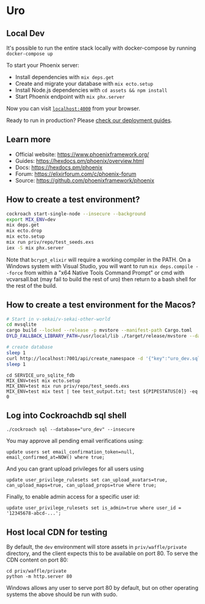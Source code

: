 # Uro

## Local Dev
 
It's possible to run the entire stack locally with docker-compose by running `docker-compose up` 

To start your Phoenix server:

  * Install dependencies with `mix deps.get`
  * Create and migrate your database with `mix ecto.setup`
  * Install Node.js dependencies with `cd assets && npm install`
  * Start Phoenix endpoint with `mix phx.server`

Now you can visit [`localhost:4000`](http://localhost:4000) from your browser.

Ready to run in production? Please [check our deployment guides](https://hexdocs.pm/phoenix/deployment.html).

## Learn more

  * Official website: https://www.phoenixframework.org/
  * Guides: https://hexdocs.pm/phoenix/overview.html
  * Docs: https://hexdocs.pm/phoenix
  * Forum: https://elixirforum.com/c/phoenix-forum
  * Source: https://github.com/phoenixframework/phoenix

## How to create a test environment?

```bash
cockroach start-single-node --insecure --background
export MIX_ENV=dev 
mix deps.get
mix ecto.drop
mix ecto.setup
mix run priv/repo/test_seeds.exs
iex -S mix phx.server
```
Note that `bcrypt_elixir` will require a working compiler in the PATH. On a Windows system with Visual Studio, you will want to run `mix deps.compile --force` from within a "x64 Native Tools Command Prompt" or cmd with vcvarsall.bat (may fail to build the rest of uro) then return to a bash shell for the rest of the build.

## How to create a test environment for the Macos?

```bash
# Start in v-sekai/v-sekai-other-world
cd mvsqlite
cargo build --locked --release -p mvstore --manifest-path Cargo.toml
DYLD_FALLBACK_LIBRARY_PATH=/usr/local/lib ./target/release/mvstore --data-plane 127.0.0.1:7000 --admin-api 127.0.0.1:7001 --metadata-prefix mvstore-test --raw-data-prefix m --auto-create-namespace --cluster /usr/local/etc/foundationdb/fdb.cluster &
```

```bash
# create database
sleep 1
curl http://localhost:7001/api/create_namespace -d '{"key":"uro_dev.sqlite3","metadata":""}'
sleep 1
```

```
cd SERVICE_uro_sqlite_fdb
MIX_ENV=test mix ecto.setup
MIX_ENV=test mix run priv/repo/test_seeds.exs
MIX_ENV=test mix test | tee test_output.txt; test ${PIPESTATUS[0]} -eq 0
```

## Log into Cockroachdb sql shell

`./cockroach sql --database="uro_dev" --insecure`

You may approve all pending email verifications using:

```
update users set email_confirmation_token=null, email_confirmed_at=NOW() where true;
```

And you can grant upload privileges for all users using
```
update user_privilege_rulesets set can_upload_avatars=true, can_upload_maps=true, can_upload_props=true where true;
```

Finally, to enable admin access for a specific user id:
```
update user_privilege_rulesets set is_admin=true where user_id = '12345678-abcd-...';
```

## Host local CDN for testing

By default, the `dev` environment will store assets in `priv/waffle/private` directory, and the client expects this to be available on port 80. To serve the CDN content on port 80:

```
cd priv/waffle/private
python -m http.server 80
```

Windows allows any user to serve port 80 by default, but on other operating systems the above should be run with sudo.
